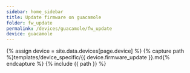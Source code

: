 ```yaml
---
sidebar: home_sidebar
title: Update firmware on guacamole
folder: fw_update
permalink: /devices/guacamole/fw_update
device: guacamole
---
```

{% assign device = site.data.devices[page.device] %}
{% capture path %}templates/device_specific/{{ device.firmware_update }}.md{% endcapture %}
{% include {{ path }} %}
